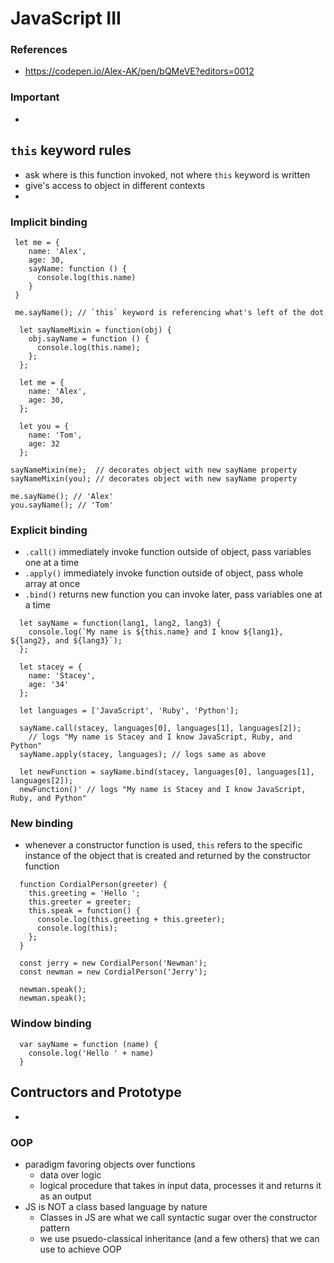 # JavaScript III

### References

- https://codepen.io/Alex-AK/pen/bQMeVE?editors=0012

### Important

-

## `this` keyword rules

- ask where is this function invoked, not where `this` keyword is written
- give's access to object in different contexts
-

### Implicit binding

```
 let me = {
    name: 'Alex',
    age: 30,
    sayName: function () {
      console.log(this.name)
    }
 }

 me.sayName(); // `this` keyword is referencing what's left of the dot
```

```
  let sayNameMixin = function(obj) {
    obj.sayName = function () {
      console.log(this.name);
    };
  };

  let me = {
    name: 'Alex',
    age: 30,
  };

  let you = {
    name: 'Tom',
    age: 32
  };

sayNameMixin(me);  // decorates object with new sayName property
sayNameMixin(you); // decorates object with new sayName property

me.sayName(); // 'Alex'
you.sayName(); // 'Tom'

```

### Explicit binding

- `.call()` immediately invoke function outside of object, pass variables one at a time
- `.apply()` immediately invoke function outside of object, pass whole array at once
- `.bind()` returns new function you can invoke later, pass variables one at a time

```
  let sayName = function(lang1, lang2, lang3) {
    console.log(`My name is ${this.name} and I know ${lang1}, ${lang2}, and ${lang3}`);
  };

  let stacey = {
    name: 'Stacey',
    age: '34'
  };

  let languages = ['JavaScript', 'Ruby', 'Python'];

  sayName.call(stacey, languages[0], languages[1], languages[2]);
    // logs "My name is Stacey and I know JavaScript, Ruby, and Python"
  sayName.apply(stacey, languages); // logs same as above

  let newFunction = sayName.bind(stacey, languages[0], languages[1], languages[2]);
  newFunction()' // logs "My name is Stacey and I know JavaScript, Ruby, and Python"
```

### New binding

- whenever a constructor function is used, `this` refers to the specific instance of the
  object that is created and returned by the constructor function

```
  function CordialPerson(greeter) {
    this.greeting = 'Hello ';
    this.greeter = greeter;
    this.speak = function() {
      console.log(this.greeting + this.greeter);
      console.log(this);
    };
  }

  const jerry = new CordialPerson('Newman');
  const newman = new CordialPerson('Jerry');

  newman.speak();
  newman.speak();
```

### Window binding

```
  var sayName = function (name) {
    console.log('Hello ' + name)
  }
```

## Contructors and Prototype

-

### OOP

- paradigm favoring objects over functions
  - data over logic
  - logical procedure that takes in input data, processes it and returns it as an output
- JS is NOT a class based language by nature
  - Classes in JS are what we call syntactic sugar over the constructor pattern
  - we use psuedo-classical inheritance (and a few others) that we can use to achieve OOP
